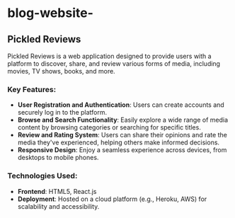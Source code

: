 # blog-website-
## Pickled Reviews
Pickled Reviews is a web application designed to provide users with a platform to discover, share, and review various forms of media, including movies, TV shows, books, and more. 

### Key Features:

- **User Registration and Authentication**: Users can create accounts and securely log in to the platform.
- **Browse and Search Functionality**: Easily explore a wide range of media content by browsing categories or searching for specific titles.
- **Review and Rating System**: Users can share their opinions and rate the media they've experienced, helping others make informed decisions.
- **Responsive Design**: Enjoy a seamless experience across devices, from desktops to mobile phones.

### Technologies Used:

- **Frontend**: HTML5, React.js
- **Deployment**: Hosted on a cloud platform (e.g., Heroku, AWS) for scalability and accessibility.


